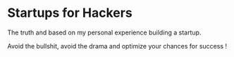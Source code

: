 # Startups for Hackers

The truth and based on my personal experience building a startup.

Avoid the bullshit, avoid the drama and optimize your chances for success !

